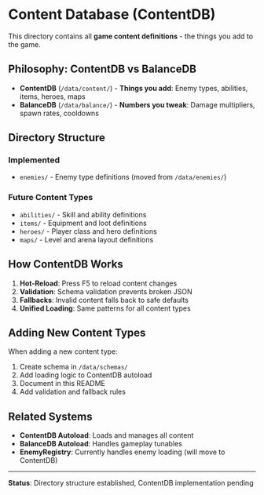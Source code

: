 # Content Database (ContentDB)

This directory contains all **game content definitions** - the things you add to the game.

## Philosophy: ContentDB vs BalanceDB

- **ContentDB** (`/data/content/`) - **Things you add**: Enemy types, abilities, items, heroes, maps
- **BalanceDB** (`/data/balance/`) - **Numbers you tweak**: Damage multipliers, spawn rates, cooldowns

## Directory Structure

### Implemented
- `enemies/` - Enemy type definitions (moved from `/data/enemies/`)

### Future Content Types
- `abilities/` - Skill and ability definitions
- `items/` - Equipment and loot definitions  
- `heroes/` - Player class and hero definitions
- `maps/` - Level and arena layout definitions

## How ContentDB Works

1. **Hot-Reload**: Press F5 to reload content changes
2. **Validation**: Schema validation prevents broken JSON
3. **Fallbacks**: Invalid content falls back to safe defaults
4. **Unified Loading**: Same patterns for all content types

## Adding New Content Types

When adding a new content type:
1. Create schema in `/data/schemas/`
2. Add loading logic to ContentDB autoload
3. Document in this README
4. Add validation and fallback rules

## Related Systems

- **ContentDB Autoload**: Loads and manages all content
- **BalanceDB Autoload**: Handles gameplay tunables
- **EnemyRegistry**: Currently handles enemy loading (will move to ContentDB)

---

**Status**: Directory structure established, ContentDB implementation pending